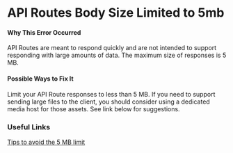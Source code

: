 # API Routes Body Size Limited to 5mb

#### Why This Error Occurred

API Routes are meant to respond quickly and are not intended to support responding with large amounts of data. The maximum size of responses is 5 MB.

#### Possible Ways to Fix It

Limit your API Route responses to less than 5 MB. If you need to support sending large files to the client, you should consider using a dedicated media host for those assets. See link below for suggestions.

### Useful Links

[Tips to avoid the 5 MB limit](https://vercel.com/support/articles/how-to-bypass-vercel-5mb-body-size-limit-serverless-functions)
